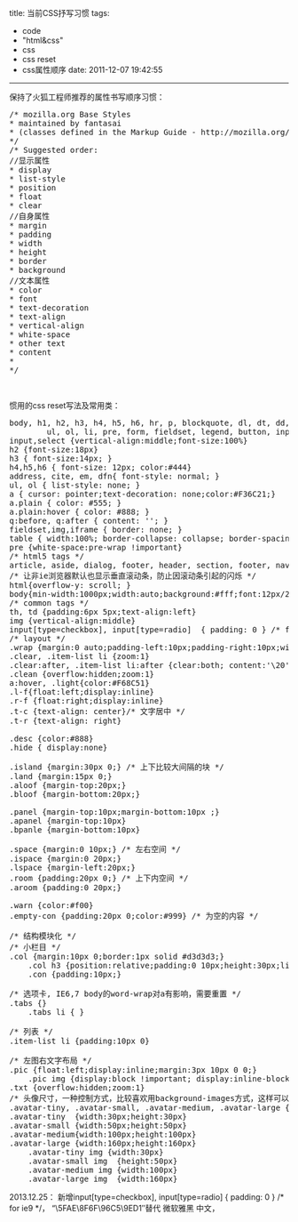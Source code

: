title: 当前CSS抒写习惯
tags:
  - code
  - "html&css"
  - css
  - css reset
  - css属性顺序
date: 2011-12-07 19:42:55
---

保持了火狐工程师推荐的属性书写顺序习惯：

<pre class="brush:css">/* mozilla.org Base Styles
* maintained by fantasai
* (classes defined in the Markup Guide - http://mozilla.org/contribute/writing/markup )
*/
/* Suggested order:
//显示属性
* display
* list-style
* position
* float
* clear
//自身属性
* margin
* padding
* width
* height
* border
* background
//文本属性
* color
* font
* text-decoration
* text-align
* vertical-align
* white-space
* other text
* content
*
*/</pre>

&nbsp;

惯用的css reset写法及常用类：

<span id="more-537"></span>

<pre class="brush:css">body, h1, h2, h3, h4, h5, h6, hr, p, blockquote, dl, dt, dd,
        ul, ol, li, pre, form, fieldset, legend, button, input, textarea,th, td { margin: 0;  padding: 0; }
input,select {vertical-align:middle;font-size:100%}
h2 {font-size:18px}
h3 { font-size:14px; }
h4,h5,h6 { font-size: 12px; color:#444}
address, cite, em, dfn{ font-style: normal; }
ul, ol { list-style: none; }
a { cursor: pointer;text-decoration: none;color:#F36C21;}
a.plain { color: #555; }
a.plain:hover { color: #888; }
q:before, q:after { content: ''; }
fieldset,img,iframe { border: none; }
table { width:100%; border-collapse: collapse; border-spacing: 0; }
pre {white-space:pre-wrap !important}
/* html5 tags */
article, aside, dialog, footer, header, section, footer, nav, figure {display: block}
/* 让非ie浏览器默认也显示垂直滚动条，防止因滚动条引起的闪烁 */
html{overflow-y: scroll; }
body{min-width:1000px;width:auto;background:#fff;font:12px/20px "\5FAE\8F6F\96C5\9ED1", tahoma, arial, helvetica, sans-serif; color:#333;word-wrap:break-word}
/* common tags */
th, td {padding:6px 5px;text-align:left}
img {vertical-align:middle}
input[type=checkbox], input[type=radio]  { padding: 0 } /* for ie9 */
/* layout */
.wrap {margin:0 auto;padding-left:10px;padding-right:10px;width:960px}
.clear, .item-list li {zoom:1}
.clear:after, .item-list li:after {clear:both; content:'\20';display: block}/* clear float */
.clean {overflow:hidden;zoom:1}
a:hover, .light{color:#F68C51}
.l-f{float:left;display:inline}
.r-f {float:right;display:inline}
.t-c {text-align: center}/* 文字居中 */
.t-r {text-align: right}

.desc {color:#888}
.hide { display:none}

.island {margin:30px 0;} /* 上下比较大间隔的块 */
.land {margin:15px 0;}
.aloof {margin-top:20px;}
.bloof {margin-bottom:20px;}

.panel {margin-top:10px;margin-bottom:10px ;}
.apanel {margin-top:10px}
.bpanle {margin-bottom:10px}

.space {margin:0 10px;} /* 左右空间 */
.ispace {margin:0 20px;}
.lspace {margin-left:20px;}
.room {padding:20px 0;} /* 上下内空间 */
.aroom {padding:0 20px;}

.warn {color:#f00}
.empty-con {padding:20px 0;color:#999} /* 为空的内容 */

/* 结构模块化 */
/* 小栏目 */
.col {margin:10px 0;border:1px solid #d3d3d3;}
    .col h3 {position:relative;padding:0 10px;height:30px;line-height:30px;background-position:0 -88px;font-size:12px;color:#666;}
    .con {padding:10px;}

/* 选项卡, IE6,7 body的word-wrap对a有影响，需要重置 */
.tabs {}
	.tabs li { }

/* 列表 */
.item-list li {padding:10px 0}

/* 左图右文字布局 */
.pic {float:left;display:inline;margin:3px 10px 0 0;}
    .pic img {display:block !important; display:inline-block; margin-top:3px}
.txt {overflow:hidden;zoom:1}
/* 头像尺寸，一种控制方式，比较喜欢用background-images方式，这样可以随意控制图片居中 */
.avatar-tiny, .avatar-small, .avatar-medium, .avatar-large {display:inline-block;overflow:hidden}
.avatar-tiny  {width:30px;height:30px}
.avatar-small {width:50px;height:50px}
.avatar-medium{width:100px;height:100px}
.avatar-large {width:160px;height:160px}
	.avatar-tiny img {width:30px}
	.avatar-small img  {height:50px}
	.avatar-medium img {width:100px}
	.avatar-large img  {width:160px}</pre>

2013.12.25： 新增input[type=checkbox], input[type=radio] { padding: 0 } /* for ie9 */， &#8220;\5FAE\8F6F\96C5\9ED1&#8243;替代 微软雅黑 中文，